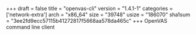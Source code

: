 +++
draft = false
title = "openvas-cli"
version = "1.4.1-1"
categories = ['network-extra']
arch = "x86_64"
size = "39748"
usize = "186070"
sha1sum = "3ee2fd9ecc57115b41272817f5668aa578da465c"
+++
OpenVAS command line client